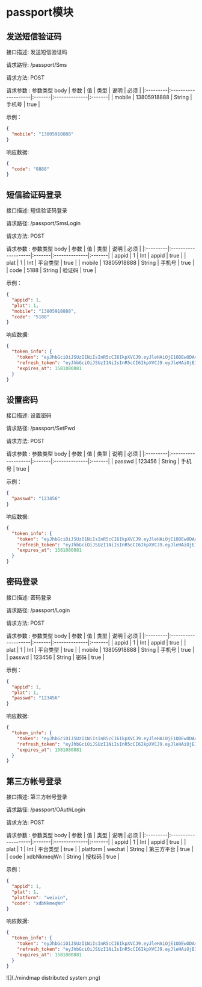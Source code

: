 # passport模块

## 发送短信验证码

接口描述: 发送短信验证码

请求路径:  /passport/Sms

请求方法:  POST

请求参数 : 参数类型 body
| 参数     | 值                  | 类型   | 说明          | 必须   | 
|:---------|:--------------------|:-------|:--------------|:-------|
| mobile   | 13805918888         | String | 手机号        | true   |

示例：
```json
{
  "mobile": "13805918888"
}
```

响应数据: 
```json
{
  "code": "8888"
}
```

## 短信验证码登录

接口描述: 短信验证码登录

请求路径:  /passport/SmsLogin

请求方法:  POST

请求参数 : 参数类型 body
| 参数     | 值                  | 类型   | 说明          | 必须   | 
|:---------|:--------------------|:-------|:--------------|:-------|
| appid    | 1                   | Int    | appid         | true   |
| plat     | 1                   | Int    | 平台类型      | true   |
| mobile   | 13805918888         | String | 手机号        | true   |
| code     | 5188                | String | 验证码        | true   |

示例：
```json
{
  "appid": 1,
  "plat": 1,
  "mobile": "13805918888",
  "code": "5188"
}
```

响应数据: 
```json
{
  "token_info": {
    "token": "eyJhbGciOiJSUzI1NiIsInR5cCI6IkpXVCJ9.eyJleHAiOjE1ODEwODA4ODEsIkluZm8iOnsiQXBwaWQiOjEsIlVpZCI6MzU2NTI4MDM5MTMzMTg1LCJQbGF0IjoxLCJEZXZpY2VJZCI6IiJ9fQ.Bzfk4xwVaRfm7rpZXT2fsn4tqWC_bd76GWW2tPT5MhJWQcQAP6bzlpx3t2M7GPqH3A9OWPoHxr2bffrnJjuNDacfdMLu_PO8tg8qdoi4e55kCREvEiKyXB9SxyWYadioiyrs00qMt8VfakN6L9PosgS7xtCFADUkoGBTyHdJXzE",
    "refresh_token": "eyJhbGciOiJSUzI1NiIsInR5cCI6IkpXVCJ9.eyJleHAiOjE1ODM2NjU2ODEsIkluZm8iOnsiQXBwaWQiOjEsIlVpZCI6MzU2NTI4MDM5MTMzMTg1LCJQbGF0IjoxLCJEZXZpY2VJZCI6IiJ9fQ.mW09Ga6PJ5_od1KK0HGK03CpLq_cWrims-9zOUioRdjARAuXfg7kCVnhwJwSl8hqXJ7_rq68TO5buhErEVmnD7wLRIFJA7HGkI39sN9SrqwvTP17lWyCySAIjdQy8vtMml5ZhxCMNlMXGaytTeCkV5vEn_lzVyQsr4gwbRfqWwk",
    "expires_at": 1581080881
  }
}
```

## 设置密码

接口描述: 设置密码

请求路径:  /passport/SetPwd

请求方法:  POST

请求参数 : 参数类型 body
| 参数     | 值                  | 类型   | 说明          | 必须   | 
|:---------|:--------------------|:-------|:--------------|:-------|
| passwd   | 123456              | String | 手机号        | true   |

示例：
```json
{
  "passwd": "123456"
}
```

响应数据: 
```json
{
  "token_info": {
    "token": "eyJhbGciOiJSUzI1NiIsInR5cCI6IkpXVCJ9.eyJleHAiOjE1ODEwODA4ODEsIkluZm8iOnsiQXBwaWQiOjEsIlVpZCI6MzU2NTI4MDM5MTMzMTg1LCJQbGF0IjoxLCJEZXZpY2VJZCI6IiJ9fQ.Bzfk4xwVaRfm7rpZXT2fsn4tqWC_bd76GWW2tPT5MhJWQcQAP6bzlpx3t2M7GPqH3A9OWPoHxr2bffrnJjuNDacfdMLu_PO8tg8qdoi4e55kCREvEiKyXB9SxyWYadioiyrs00qMt8VfakN6L9PosgS7xtCFADUkoGBTyHdJXzE",
    "refresh_token": "eyJhbGciOiJSUzI1NiIsInR5cCI6IkpXVCJ9.eyJleHAiOjE1ODM2NjU2ODEsIkluZm8iOnsiQXBwaWQiOjEsIlVpZCI6MzU2NTI4MDM5MTMzMTg1LCJQbGF0IjoxLCJEZXZpY2VJZCI6IiJ9fQ.mW09Ga6PJ5_od1KK0HGK03CpLq_cWrims-9zOUioRdjARAuXfg7kCVnhwJwSl8hqXJ7_rq68TO5buhErEVmnD7wLRIFJA7HGkI39sN9SrqwvTP17lWyCySAIjdQy8vtMml5ZhxCMNlMXGaytTeCkV5vEn_lzVyQsr4gwbRfqWwk",
    "expires_at": 1581080881
  }
}
```

## 密码登录

接口描述: 密码登录

请求路径:  /passport/Login

请求方法:  POST

请求参数 : 参数类型 body
| 参数     | 值                  | 类型   | 说明          | 必须   | 
|:---------|:--------------------|:-------|:--------------|:-------|
| appid    | 1                   | Int    | appid         | true   |
| plat     | 1                   | Int    | 平台类型      | true   |
| mobile   | 13805918888         | String | 手机号        | true   |
| passwd   | 123456              | String | 密码          | true   |

示例：
```json
{
  "appid": 1,
  "plat": 1,
  "passwd": "123456"
}
```

响应数据: 
```json
{
  "token_info": {
    "token": "eyJhbGciOiJSUzI1NiIsInR5cCI6IkpXVCJ9.eyJleHAiOjE1ODEwODA4ODEsIkluZm8iOnsiQXBwaWQiOjEsIlVpZCI6MzU2NTI4MDM5MTMzMTg1LCJQbGF0IjoxLCJEZXZpY2VJZCI6IiJ9fQ.Bzfk4xwVaRfm7rpZXT2fsn4tqWC_bd76GWW2tPT5MhJWQcQAP6bzlpx3t2M7GPqH3A9OWPoHxr2bffrnJjuNDacfdMLu_PO8tg8qdoi4e55kCREvEiKyXB9SxyWYadioiyrs00qMt8VfakN6L9PosgS7xtCFADUkoGBTyHdJXzE",
    "refresh_token": "eyJhbGciOiJSUzI1NiIsInR5cCI6IkpXVCJ9.eyJleHAiOjE1ODM2NjU2ODEsIkluZm8iOnsiQXBwaWQiOjEsIlVpZCI6MzU2NTI4MDM5MTMzMTg1LCJQbGF0IjoxLCJEZXZpY2VJZCI6IiJ9fQ.mW09Ga6PJ5_od1KK0HGK03CpLq_cWrims-9zOUioRdjARAuXfg7kCVnhwJwSl8hqXJ7_rq68TO5buhErEVmnD7wLRIFJA7HGkI39sN9SrqwvTP17lWyCySAIjdQy8vtMml5ZhxCMNlMXGaytTeCkV5vEn_lzVyQsr4gwbRfqWwk",
    "expires_at": 1581080881
  }
}
```

## 第三方帐号登录

接口描述: 第三方帐号登录

请求路径:  /passport/OAuthLogin

请求方法:  POST

请求参数 : 参数类型 body
| 参数     | 值                  | 类型   | 说明          | 必须   | 
|:---------|:--------------------|:-------|:--------------|:-------|
| appid    | 1                   | Int    | appid         | true   |
| plat     | 1                   | Int    | 平台类型      | true   |
| platform | wechat              | String | 第三方平台    | true   |
| code     | xdbNkmeqWn          | String | 授权码        | true   |

示例：
```json
{
  "appid": 1,
  "plat": 1,
  "platform": "weixin",
  "code": "xdbNkmeqWn"
}
```

响应数据: 
```json
{
  "token_info": {
    "token": "eyJhbGciOiJSUzI1NiIsInR5cCI6IkpXVCJ9.eyJleHAiOjE1ODEwODA4ODEsIkluZm8iOnsiQXBwaWQiOjEsIlVpZCI6MzU2NTI4MDM5MTMzMTg1LCJQbGF0IjoxLCJEZXZpY2VJZCI6IiJ9fQ.Bzfk4xwVaRfm7rpZXT2fsn4tqWC_bd76GWW2tPT5MhJWQcQAP6bzlpx3t2M7GPqH3A9OWPoHxr2bffrnJjuNDacfdMLu_PO8tg8qdoi4e55kCREvEiKyXB9SxyWYadioiyrs00qMt8VfakN6L9PosgS7xtCFADUkoGBTyHdJXzE",
    "refresh_token": "eyJhbGciOiJSUzI1NiIsInR5cCI6IkpXVCJ9.eyJleHAiOjE1ODM2NjU2ODEsIkluZm8iOnsiQXBwaWQiOjEsIlVpZCI6MzU2NTI4MDM5MTMzMTg1LCJQbGF0IjoxLCJEZXZpY2VJZCI6IiJ9fQ.mW09Ga6PJ5_od1KK0HGK03CpLq_cWrims-9zOUioRdjARAuXfg7kCVnhwJwSl8hqXJ7_rq68TO5buhErEVmnD7wLRIFJA7HGkI39sN9SrqwvTP17lWyCySAIjdQy8vtMml5ZhxCMNlMXGaytTeCkV5vEn_lzVyQsr4gwbRfqWwk",
    "expires_at": 1581080881
  }
}
```

![](./mindmap distributed system.png)